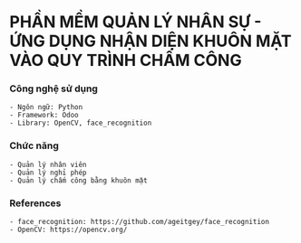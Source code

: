 # PHẦN MỀM QUẢN LÝ NHÂN SỰ - ỨNG DỤNG NHẬN DIỆN KHUÔN MẶT VÀO QUY TRÌNH CHẤM CÔNG
### Công nghệ sử dụng
    - Ngôn ngữ: Python
    - Framework: Odoo
    - Library: OpenCV, face_recognition
### Chức năng
    - Quản lý nhân viên
    - Quản lý nghỉ phép
    - Quản lý chấm công bằng khuôn mặt
### References
    - face_recognition: https://github.com/ageitgey/face_recognition
    - OpenCV: https://opencv.org/
    
